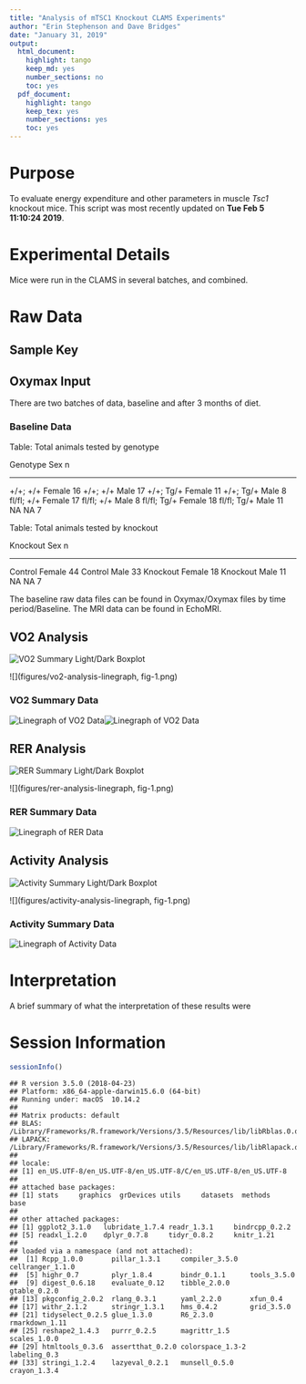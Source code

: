 ```yaml
---
title: "Analysis of mTSC1 Knockout CLAMS Experiments"
author: "Erin Stephenson and Dave Bridges"
date: "January 31, 2019"
output:
  html_document:
    highlight: tango
    keep_md: yes
    number_sections: no
    toc: yes
  pdf_document:
    highlight: tango
    keep_tex: yes
    number_sections: yes
    toc: yes
---
```




# Purpose

To evaluate energy expenditure and other parameters in muscle _Tsc1_ knockout mice.  This script was most recently updated on **Tue Feb  5 11:10:24 2019**.

# Experimental Details

Mice were run in the CLAMS in several batches, and combined.

# Raw Data

## Sample Key



## Oxymax Input

There are two batches of data, baseline and after 3 months of diet.

### Baseline Data


Table: Total animals tested by genotype

Genotype      Sex        n
------------  -------  ---
+/+; +/+      Female    16
+/+; +/+      Male      17
+/+; Tg/+     Female    11
+/+; Tg/+     Male       8
fl/fl; +/+    Female    17
fl/fl; +/+    Male       8
fl/fl; Tg/+   Female    18
fl/fl; Tg/+   Male      11
NA            NA         7



Table: Total animals tested by knockout

Knockout   Sex        n
---------  -------  ---
Control    Female    44
Control    Male      33
Knockout   Female    18
Knockout   Male      11
NA         NA         7

The baseline raw data files can be found in Oxymax/Oxymax files by time period/Baseline.  The MRI data can be found in EchoMRI.

## VO2 Analysis

![VO2 Summary Light/Dark Boxplot](figures/vo2-analysis-light-dark-1.png)

![](figures/vo2-analysis-linegraph, fig-1.png)<!-- -->

### VO2 Summary Data

![Linegraph of VO2 Data](figures/vo2-summarized-data-1.png)![Linegraph of VO2 Data](figures/vo2-summarized-data-2.png)

## RER Analysis

![RER Summary Light/Dark Boxplot](figures/rer-analysis-light-dark-1.png)

![](figures/rer-analysis-linegraph, fig-1.png)<!-- -->

### RER Summary Data

![Linegraph of RER Data](figures/rer-summarized-data-1.png)

## Activity Analysis

![Activity Summary Light/Dark Boxplot](figures/activity-analysis-light-dark-1.png)

![](figures/activity-analysis-linegraph, fig-1.png)<!-- -->

### Activity Summary Data

![Linegraph of Activity Data](figures/activity-summarized-data-1.png)


# Interpretation

A brief summary of what the interpretation of these results were

# Session Information


```r
sessionInfo()
```

```
## R version 3.5.0 (2018-04-23)
## Platform: x86_64-apple-darwin15.6.0 (64-bit)
## Running under: macOS  10.14.2
## 
## Matrix products: default
## BLAS: /Library/Frameworks/R.framework/Versions/3.5/Resources/lib/libRblas.0.dylib
## LAPACK: /Library/Frameworks/R.framework/Versions/3.5/Resources/lib/libRlapack.dylib
## 
## locale:
## [1] en_US.UTF-8/en_US.UTF-8/en_US.UTF-8/C/en_US.UTF-8/en_US.UTF-8
## 
## attached base packages:
## [1] stats     graphics  grDevices utils     datasets  methods   base     
## 
## other attached packages:
## [1] ggplot2_3.1.0   lubridate_1.7.4 readr_1.3.1     bindrcpp_0.2.2 
## [5] readxl_1.2.0    dplyr_0.7.8     tidyr_0.8.2     knitr_1.21     
## 
## loaded via a namespace (and not attached):
##  [1] Rcpp_1.0.0       pillar_1.3.1     compiler_3.5.0   cellranger_1.1.0
##  [5] highr_0.7        plyr_1.8.4       bindr_0.1.1      tools_3.5.0     
##  [9] digest_0.6.18    evaluate_0.12    tibble_2.0.0     gtable_0.2.0    
## [13] pkgconfig_2.0.2  rlang_0.3.1      yaml_2.2.0       xfun_0.4        
## [17] withr_2.1.2      stringr_1.3.1    hms_0.4.2        grid_3.5.0      
## [21] tidyselect_0.2.5 glue_1.3.0       R6_2.3.0         rmarkdown_1.11  
## [25] reshape2_1.4.3   purrr_0.2.5      magrittr_1.5     scales_1.0.0    
## [29] htmltools_0.3.6  assertthat_0.2.0 colorspace_1.3-2 labeling_0.3    
## [33] stringi_1.2.4    lazyeval_0.2.1   munsell_0.5.0    crayon_1.3.4
```
